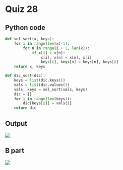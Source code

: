 # Quiz 28
## Python code
```python
def sel_sort(x, keys):
    for i in range(len(x)-1):
        for n in range(i + 1, len(x)):
            if x[i] > x[n]:
                x[i], x[n] = x[n], x[i]
                keys[i], keys[n] = keys[n], keys[i]
    return x, keys

def dic_sort(dic):
    keys = list(dic.keys())
    vals = list(dic.values())
    vals, keys = sel_sort(vals, keys)
    dic = {}
    for i in range(len(keys)):
        dic[keys[i]] = vals[i]
    return dic
```

## Output
![](/assets/qx.png)

## B part
![](/assets/bpart/qx.png)